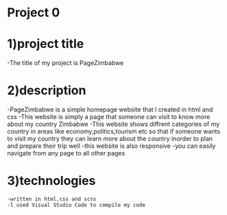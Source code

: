 # Project 0

# 1)project title
   -The title of my project is PageZimbabwe

# 2)description
   -PageZimbabwe is a simple homepage website that l created in html and css
   -This website is simply a page that someone can visit to know more about my country Zimbabwe 
   -This website shows diffrent categories of my country in areas like economy,politics,tourism etc so that if someone wants to visit my country they can learn more about the country inorder to plan and prepare their trip well
   -this website is also responsive 
   -you can easily navigate from any page to all other pages

 # 3)technologies
    -written in html,css and scss
    -l used Visual Studio Code to compile my code











